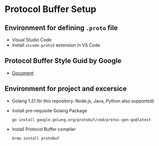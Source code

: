 # Protocol Buffer Setup

## Environment for defining `.proto` file

- Visual Studio Code
- Install `vscode-proto3` extension in VS Code

## Protocol Buffer Style Guid by Google

- [Document](https://protobuf.dev/programming-guides/style/)

## Environment for project and excersice

- Golang 1.21 (In this repository. Node.js, Java, Python also supported)
- Install pre-requisite Golang Package

  ```
  go install google.golang.org/protobuf/cmd/protoc-gen-go@latest
  ```

- Install Protocol Buffer compiler

  ```
  brew install protobuf
  ```
